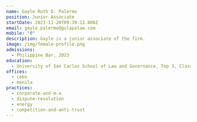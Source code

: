 ```yaml
---
name: Gayle Ruth D. Palermo
position: Junior Associate
startDate: 2023-11-20T09:39:11.808Z
email: gayle.palermo@gulapalaw.com
mobile: "0"
description: Gayle is a junior associate of the firm.
image: /img/female-profile.png
admissions:
  - Philippine Bar, 2023
education:
  - University of San Carlos School of Law and Governance, Top 3, Class of 2023
offices:
  - cebu
  - manila
practices:
  - corporate-and-m-a
  - dispute-resolution
  - energy
  - competition-and-anti-trust
---
```

